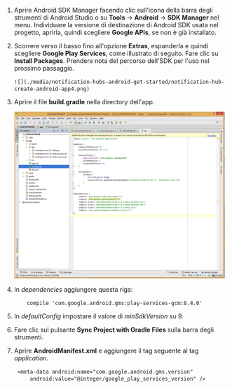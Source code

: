 1. Aprire Android SDK Manager facendo clic sull'icona della barra degli strumenti di Android Studio o su **Tools** -> **Android** -> **SDK Manager** nel menu. Individuare la versione di destinazione di Android SDK usata nel progetto, aprirla, quindi scegliere **Google APIs**, se non è già installato.
2. Scorrere verso il basso fino all'opzione **Extras**, espanderla e quindi scegliere **Google Play Services**, come illustrato di seguito. Fare clic su **Install Packages**. Prendere nota del percorso dell'SDK per l'uso nel prossimo passaggio.
   
       ![](./media/notification-hubs-android-get-started/notification-hub-create-android-app4.png)
3. Aprire il file **build.gradle** nella directory dell'app.
   
    ![](./media/mobile-services-android-get-started-push/android-studio-push-build-gradle.png)
4. In *dependencies* aggiungere questa riga:
   
           compile 'com.google.android.gms:play-services-gcm:8.4.0'
5. In *defaultConfig* impostare il valore di *minSdkVersion* su 9.
6. Fare clic sul pulsante **Sync Project with Gradle Files** sulla barra degli strumenti.
7. Aprire **AndroidManifest.xml** e aggiungere il tag seguente al tag *application*.
   
        <meta-data android:name="com.google.android.gms.version"
            android:value="@integer/google_play_services_version" />

<!---HONumber=AcomDC_0204_2016-->